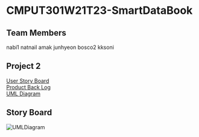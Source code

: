 # CMPUT301W21T23-SmartDataBook

## Team Members

nabi1
natnail
amak
junhyeon
bosco2
kksoni

## Project 2

[User Story Board](https://github.com/CMPUT301W21T23/CMPUT301W21T23-SmartDataBook/tree/main/ProjectPreparation/StoryBoard) <br/>
[Product Back Log](https://github.com/bosco4/CMPUT301W21T23-SmartDataBook/issues) <br/>
[UML Diagram](https://github.com/CMPUT301W21T23/CMPUT301W21T23-SmartDataBook/blob/main/ProjectPreparation/UMLDiagram/UML.pdf) </br>

## Story Board

![UMLDiagram](https://github.com/bosco4/CMPUT301W21T23-SmartDataBook/blob/main/ProjectPreparation/UMLDiagram/UML_Prep.png)
